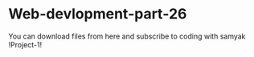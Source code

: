# Web-devlopment-part-26
You can download files from here and subscribe to coding with samyak !Project-1!
